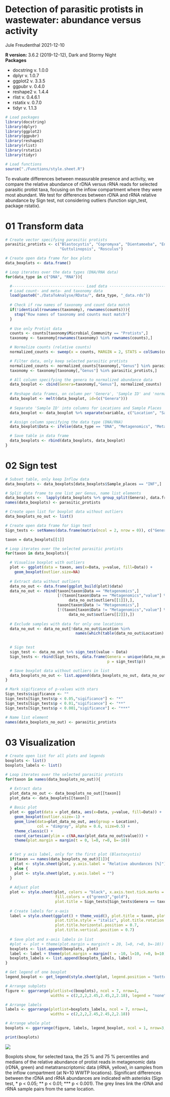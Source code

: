 Detection of parasitic protists in wastewater: abundance versus activity
================
Jule Freudenthal
2021-12-10

**R version:** 3.6.2 (2019-12-12), Dark and Stormy Night  
**Packages**

-   docstring v. 1.0.0  
-   dplyr v. 1.0.7  
-   ggplot2 v. 3.3.5  
-   ggpubr v. 0.4.0  
-   reshape2 v. 1.4.4  
-   rlist v. 0.4.6.1  
-   rstatix v. 0.7.0  
-   tidyr v. 1.1.3

``` r
# Load packages
library(docstring)
library(dplyr)
library(ggplot2)
library(ggpubr)
library(reshape2)
library(rlist)
library(rstatix)
library(tidyr)

# Load functions
source("./Functions/style.sheet.R")
```

To evaluate differences between measurable presence and activity, we
compare the relative abundance of rDNA versus rRNA reads for selected
parasitic protist taxa, focusing on the inflow compartment where they
were most abundant. We test for differences between rDNA and rRNA
relative abundance by Sign test, not considering outliers (function
sign\_test, package rstatix).

# 01 Transform data

``` r
# Create vector specifying parasitic protists
parasitic_protists <- c("Blastocystis", "Copromyxa", "Dientamoeba", "Entamoeba", "Giardia", 
                        "Guttulinopsis", "Rosculus")

# Create open data frame for box plots
data_boxplots <- data.frame()

# Loop iterates over the data types (DNA/RNA data)
for(data_type in c("DNA", "RNA")){

  #-------------------------------- Load data -------------------------------#
  # Load count- and meta- and taxonomy data
  load(paste0("./DataToAnalyse/RData/", data_type, "_data.rds"))
  
  # Check if row names of taxonomy and count data match
  if(!identical(rownames(taxonomy), rownames(counts))){
    stop("Row names of taxonomy and counts must match")
  }
  
  # Use only Protist data
  counts <- counts[taxonomy$Microbial_Community == "Protists",]
  taxonomy <- taxonomy[rownames(taxonomy) %in% rownames(counts),]

  # Normalize counts (relative counts)
  normalized_counts <- sweep(x = counts, MARGIN = 2, STATS = colSums(counts), FUN = '/')*100

  # Filter data, only keep selected parasitic protists
  normalized_counts <- normalized_counts[taxonomy[,"Genus"] %in% parasitic_protists,]
  taxonomy <- taxonomy[taxonomy[,"Genus"] %in% parasitic_protists,]

  # All column specifying the genera to normalized abundance data 
  data_boxplot <- cbind(Genera=taxonomy[,"Genus"], normalized_counts)
  
  # Reshape data frames, on column per 'Genera', 'Sample ID' and 'normalized abundance'
  data_boxplot <- melt(data_boxplot, id=(c("Genera")))
  
  # Separate 'Sample ID' into columns for Locations and Sample Places  
  data_boxplot <- data_boxplot %>% separate(variable, c("Location", "Sample_places"), "_")

  # Assign column specifying the data type (DNA/RNA) 
  data_boxplot$Data <- ifelse(data_type == "DNA", "Metagenomics", "Metatranscriptomics")

  # Save table in data frame
  data_boxplots <- rbind(data_boxplots, data_boxplot) 
} 
```

# 02 Sign test

``` r
# Subset table, only keep Inflow data
data_boxplots <- data_boxplots[data_boxplots$Sample_places == "INF",]

# Split data frame to one list per Genus, name list elements  
data_boxplots <-  lapply(data_boxplots %>% group_split(Genera), data.frame)
names(data_boxplots) <- parasitic_protists

# Create open list for boxplot data without outliers
data_boxplots_no_out <- list()

# Create open data frame for Sign test
Sign_tests <- setNames(data.frame(matrix(ncol = 2, nrow = 0)), c("Genera", "p"))

taxon = data_boxplots[[1]]

# Loop iterates over the selected parasitic protists
for(taxon in data_boxplots){

  # Visualise boxplot with outliers
  plot <- ggplot(data = taxon, aes(x=Data, y=value, fill=Data)) +
    geom_boxplot(outlier.size=NA) 
  
  # Extract data without outliers
  data_no_out <- data.frame(ggplot_build(plot)$data)
  data_no_out <- rbind(taxon[taxon$Data == "Metagenomics",]
                       [!(taxon[taxon$Data == "Metagenomics","value"] %in%
                            data_no_out$outliers[[1]]),],
                       taxon[taxon$Data != "Metagenomics",]
                       [!(taxon[taxon$Data != "Metagenomics","value"] %in%
                            data_no_out$outliers[[2]]),])
 
  # Exclude samples with data for only one locations 
  data_no_out <- data_no_out[!data_no_out$Location %in%
                               names(which(table(data_no_out$Location) != 2)),]
  

  # Sign test
  sign_test <- data_no_out %>% sign_test(value ~ Data)
  Sign_tests <- rbind(Sign_tests, data.frame(Genera = unique(data_no_out$Genera), 
                                             p = sign_test$p))

  # Save boxplot data without outliers in list
  data_boxplots_no_out <- list.append(data_boxplots_no_out, data_no_out)
}

# Mark sigificance of p-values with stars
Sign_tests$sigificance <- ""
Sign_tests[Sign_tests$p < 0.05,"sigificance"] <- "*"
Sign_tests[Sign_tests$p < 0.01,"sigificance"] <- "**"
Sign_tests[Sign_tests$p < 0.001,"sigificance"] <- "***"

# Name list element
names(data_boxplots_no_out) <- parasitic_protists
```

# 03 Visualization

``` r
# Create open list for all plots and legends
boxplots <- list()
boxplots_labels <- list()

# Loop iterates over the selected parasitic protists
for(taxon in names(data_boxplots_no_out)){

  # Extract data
  plot_data_no_out <- data_boxplots_no_out[[taxon]]
  plot_data <- data_boxplots[[taxon]]
  
  # Basic plot
  plot <- ggplot(data = plot_data, aes(x=Data, y=value, fill=Data)) +
    geom_boxplot(outlier.size=-1) +
    geom_line(data=plot_data_no_out, aes(group = Location), 
              col = "dimgray", alpha = 0.6, size=0.5) +
    theme_classic() +
    coord_cartesian(ylim = c(NA,max(plot_data_no_out$value))) +
    theme(plot.margin = margin(t = 0, l=0, r=0, b=-10))

  
  # Set y axis label, only for the first plot (Blastocystis)
  if(taxon == names(data_boxplots_no_out)[1]){
    plot <- style.sheet(plot, y.axis.label = "Relative abundances [%]") 
  } else {
    plot <- style.sheet(plot, y.axis.label = "") 
  }
  
  # Adjust plot
  plot <- style.sheet(plot, colors = "black", x.axis.text.tick.marks = "", x.axis.label = "", 
                      fill.colors = c("green3","gold"),  
                      plot.title = Sign_tests[Sign_tests$Genera == taxon, "sigificance"]) 
  
  # Create labels for x-axis
  label = style.sheet(ggplot() + theme_void(), plot.title = taxon, plot.title.size = 12, 
                      plot.title.style = "italic", plot.title.rotation = 45, 
                      plot.title.horizontal.position = 0.7, 
                      plot.title.vertical.position = 0.7)
  
  # Save plot and x-axis labels in list
  #plot <- plot + theme(plot.margin = margin(t = 20, l=0, r=0, b=-10))
  boxplots <- list.append(boxplots, plot)
  label <- label + theme(plot.margin = margin(t = -10, l=10, r=0, b=10))
  boxplots_labels <- list.append(boxplots_labels, label)
}

# Get legend of one boxplot
legend_boxplot <- get_legend(style.sheet(plot, legend.position = "bottom"))

# Arrange subplots
figure <- ggarrange(plotlist=c(boxplots), ncol = 7, nrow=1,  
                    widths = c(2,2,2,2.45,2.45,2,2.18), legend = "none")

# Arrange labels
labels <- ggarrange(plotlist=boxplots_labels, ncol = 7, nrow=1,
                    widths = c(2,2,2,2.45,2.45,2,2.18))

# Arrange whole plot
boxplots <- ggarrange(figure, labels, legend_boxplot, ncol = 1, nrow=3, heights = c(2.8,1,0.2))

print(boxplots)
```

<img src="11_DetectionOfParasiticProtistsInWastewater_AbundanceVersusActivity_files/figure-gfm/unnamed-chunk-7-1.png" style="display: block; margin: auto;" />

Boxplots show, for selected taxa, the 25 % and 75 % percentiles and
medians of the relative abundance of protist reads in metagenomic data
(rDNA, green) and metatranscriptomic data (rRNA, yellow), in samples
from the inflow compartment (at N=10 WWTP locations). Significant
differences between the rDNA and rRNA abundances are indicated with
asterisks (Sign test, \* p &lt; 0.05; \*\* p &lt; 0.01; \*\*\* p &lt;
0.001). The grey lines link the rDNA and rRNA sample pairs from the same
location.
